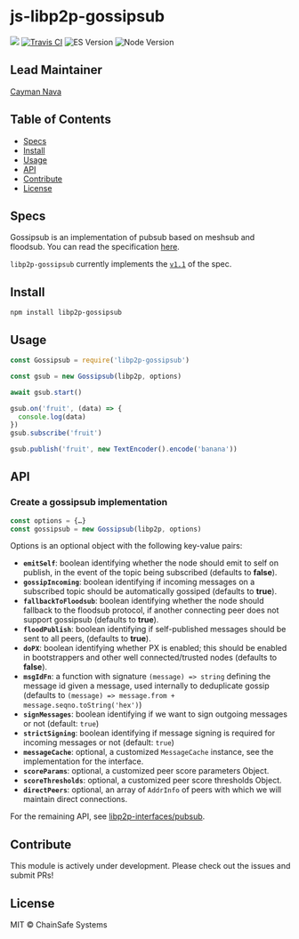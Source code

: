 js-libp2p-gossipsub
==================

[![](https://img.shields.io/badge/made%20by-ChainSafe-blue.svg?style=flat-square)](https://chainsafe.io/)
[![Travis CI](https://flat.badgen.net/travis/ChainSafe/gossipsub-js)](https://travis-ci.com/ChainSafe/gossipsub-js)
![ES Version](https://img.shields.io/badge/ES-2017-yellow)
![Node Version](https://img.shields.io/badge/node-10.x-green)

## Lead Maintainer

[Cayman Nava](https://github.com/wemeetagain)

## Table of Contents

* [Specs](#specs)
* [Install](#Install)
* [Usage](#Usage)
* [API](#API)
* [Contribute](#Contribute)
* [License](#License)

## Specs
Gossipsub is an implementation of pubsub based on meshsub and floodsub. You can read the specification [here](https://github.com/libp2p/specs/tree/master/pubsub/gossipsub).

`libp2p-gossipsub` currently implements the [`v1.1`](https://github.com/libp2p/specs/blob/master/pubsub/gossipsub/gossipsub-v1.1.md) of the spec.

## Install

`npm install libp2p-gossipsub`

## Usage

```javascript
const Gossipsub = require('libp2p-gossipsub')

const gsub = new Gossipsub(libp2p, options)

await gsub.start()

gsub.on('fruit', (data) => {
  console.log(data)
})
gsub.subscribe('fruit')

gsub.publish('fruit', new TextEncoder().encode('banana'))
```

## API

### Create a gossipsub implementation

```js
const options = {…}
const gossipsub = new Gossipsub(libp2p, options)
```

Options is an optional object with the following key-value pairs:

* **`emitSelf`**: boolean identifying whether the node should emit to self on publish, in the event of the topic being subscribed (defaults to **false**).
* **`gossipIncoming`**: boolean identifying if incoming messages on a subscribed topic should be automatically gossiped (defaults to **true**).
* **`fallbackToFloodsub`**: boolean identifying whether the node should fallback to the floodsub protocol, if another connecting peer does not support gossipsub (defaults to **true**).
* **`floodPublish`**: boolean identifying if self-published messages should be sent to all peers, (defaults to **true**).
* **`doPX`**: boolean identifying whether PX is enabled; this should be enabled in bootstrappers and other well connected/trusted nodes (defaults to **false**).
* **`msgIdFn`**: a function with signature `(message) => string` defining the message id given a message, used internally to deduplicate gossip (defaults to `(message) => message.from + message.seqno.toString('hex')`)
* **`signMessages`**: boolean identifying if we want to sign outgoing messages or not (default: `true`)
* **`strictSigning`**: boolean identifying if message signing is required for incoming messages or not (default: `true`)
* **`messageCache`**: optional, a customized `MessageCache` instance, see the implementation for the interface.
* **`scoreParams`**: optional, a customized peer score parameters Object.
* **`scoreThresholds`**: optional, a customized peer score thresholds Object.
* **`directPeers`**: optional, an array of `AddrInfo` of peers with which we will maintain direct connections.

For the remaining API, see [libp2p-interfaces/pubsub](https://github.com/libp2p/js-libp2p-interfaces/tree/master/packages/interfaces/src/pubsub).

## Contribute

This module is actively under development. Please check out the issues and submit PRs!

## License

MIT © ChainSafe Systems

